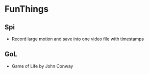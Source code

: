 # FunThings

## Spi
- Record large motion and save into one video file with timestamps

## GoL
- Game of Life by John Conway

